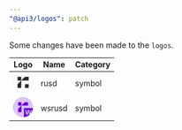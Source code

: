```yaml
---
"@api3/logos": patch
---
```


Some changes have been made to the `logos`.

|Logo|Name|Category|
|---|---|---|
|<img src="./raw/symbols/rusd.svg" width="36" alt="">|rusd|symbol|
|<img src="./raw/symbols/wsrusd.svg" width="36" alt="">|wsrusd|symbol|
